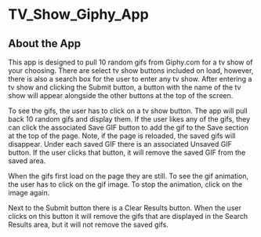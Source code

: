 # TV_Show_Giphy_App

## About the App

This app is designed to pull 10 random gifs from Giphy.com for a tv show of your choosing. There are select tv show buttons included on load, however, there is also a search box for the user to enter any tv show. After entering a tv show and clicking the Submit button, a button with the name of the tv show will appear alongside the other buttons at the top of the screen.

To see the gifs, the user has to click on a tv show button. The app will pull back 10 random gifs and display them. If the user likes any of the gifs, they can click the associated Save GIF button to add the gif to the Save section at the top of the page. Note, if the page is reloaded, the saved gifs will disappear. Under each saved GIF there is an associated Unsaved GIF button. If the user clicks that button, it will remove the saved GIF from the saved area.

When the gifs first load on the page they are still. To see the gif animation, the user has to click on the gif image. To stop the animation, click on the image again.

Next to the Submit button there is a Clear Results button. When the user clicks on this button it will remove the gifs that are displayed in the Search Results area, but it will not remove the saved gifs.
